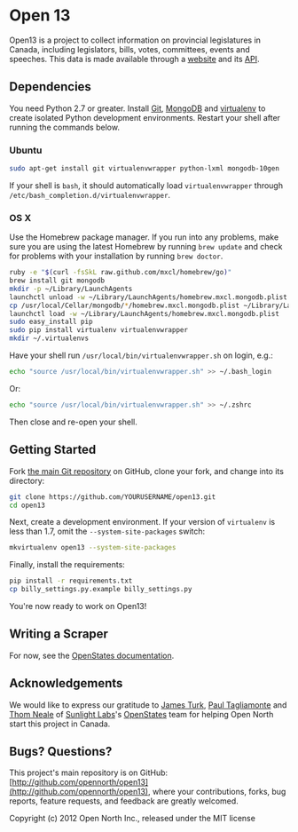 # Open 13

Open13 is a project to collect information on provincial legislatures in Canada, including legislators, bills, votes, committees, events and speeches. This data is made available through a [website](http://open13.ca/) and its [API](http://open13.ca/api/).

## Dependencies

You need Python 2.7 or greater. Install [Git](http://git.io/), [MongoDB](http://docs.mongodb.org/manual/installation/) and [virtualenv](http://pypi.python.org/pypi/virtualenv) to create isolated Python development environments. Restart your shell after running the commands below.

### Ubuntu

```sh
sudo apt-get install git virtualenvwrapper python-lxml mongodb-10gen
```

If your shell is `bash`, it should automatically load `virtualenvwrapper` through `/etc/bash_completion.d/virtualenvwrapper`.

### OS X

Use the Homebrew package manager. If you run into any problems, make sure you are using the latest Homebrew by running `brew update` and check for problems with your installation by running `brew doctor`.

```sh
ruby -e "$(curl -fsSkL raw.github.com/mxcl/homebrew/go)"
brew install git mongodb
mkdir -p ~/Library/LaunchAgents
launchctl unload -w ~/Library/LaunchAgents/homebrew.mxcl.mongodb.plist
cp /usr/local/Cellar/mongodb/*/homebrew.mxcl.mongodb.plist ~/Library/LaunchAgents/
launchctl load -w ~/Library/LaunchAgents/homebrew.mxcl.mongodb.plist
sudo easy_install pip
sudo pip install virtualenv virtualenvwrapper
mkdir ~/.virtualenvs
```

Have your shell run `/usr/local/bin/virtualenvwrapper.sh` on login, e.g.:

```sh
echo "source /usr/local/bin/virtualenvwrapper.sh" >> ~/.bash_login
```

Or:

```sh
echo "source /usr/local/bin/virtualenvwrapper.sh" >> ~/.zshrc
```

Then close and re-open your shell.

## Getting Started

Fork [the main Git repository](https://github.com/opennorth/open13) on GitHub, clone your fork, and change into its directory:

```sh
git clone https://github.com/YOURUSERNAME/open13.git
cd open13
```

Next, create a development environment. If your version of `virtualenv` is less than 1.7, omit the `--system-site-packages` switch:

```sh
mkvirtualenv open13 --system-site-packages
```

Finally, install the requirements:

```sh
pip install -r requirements.txt
cp billy_settings.py.example billy_settings.py
```

You're now ready to work on Open13!

## Writing a Scraper

For now, see the [OpenStates documentation](http://openstates.org/contributing/).

## Acknowledgements

We would like to express our gratitude to [James Turk](https://twitter.com/jamesturk), [Paul Tagliamonte](https://twitter.com/paultag) and [Thom Neale](https://twitter.com/twneale) of [Sunlight Labs](http://sunlightlabs.com/)'s [OpenStates](http://openstates.org/) team for helping Open North start this project in Canada.

## Bugs? Questions?

This project's main repository is on GitHub: [http://github.com/opennorth/open13](http://github.com/opennorth/open13), where your contributions, forks, bug reports, feature requests, and feedback are greatly welcomed.

Copyright (c) 2012 Open North Inc., released under the MIT license
